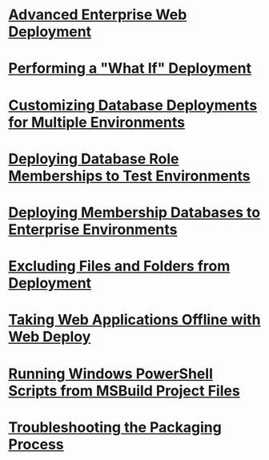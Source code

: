 # [Advanced Enterprise Web Deployment](advanced-enterprise-web-deployment.md)
# [Performing a "What If" Deployment](performing-a-what-if-deployment.md)
# [Customizing Database Deployments for Multiple Environments](customizing-database-deployments-for-multiple-environments.md)
# [Deploying Database Role Memberships to Test Environments](deploying-database-role-memberships-to-test-environments.md)
# [Deploying Membership Databases to Enterprise Environments](deploying-membership-databases-to-enterprise-environments.md)
# [Excluding Files and Folders from Deployment](excluding-files-and-folders-from-deployment.md)
# [Taking Web Applications Offline with Web Deploy](taking-web-applications-offline-with-web-deploy.md)
# [Running Windows PowerShell Scripts from MSBuild Project Files](running-windows-powershell-scripts-from-msbuild-project-files.md)
# [Troubleshooting the Packaging Process](troubleshooting-the-packaging-process.md)
